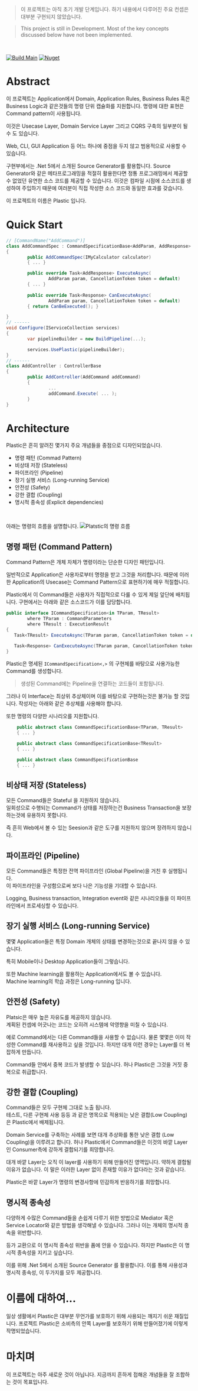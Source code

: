 ﻿> 이 프로젝트는 아직 초기 개발 단계입니다. 하기 내용에서 다루어진 주요 컨셉은 대부분 구현되지 않았습니다.

> This project is still in Development. Most of the key concepts discussed below have not been implemented.
<br>

[![Build Main](https://github.com/sang-hyeon/Plastic/actions/workflows/github_actions.yml/badge.svg?branch=main)](https://github.com/sang-hyeon/Plastic/actions/workflows/github_actions.yml)
[![Nuget](https://img.shields.io/nuget/v/Plastic)](https://www.nuget.org/packages/Plastic/)

# Abstract
이 프로젝트는 Application에서 Domain, Application Rules, Business Rules 혹은 Business Logic과 같은것들의 명령 단위 캡슐화를 지원합니다. 명령에 대한 표현은 Command pattern이 사용됩니다.

이것은 Usecase Layer, Domain Service Layer 그리고 CQRS 구축의 일부분이 될 수 도 있습니다.

Web, CLI, GUI Application 등 어느 하나에 중점을 두지 않고 범용적으로 사용할 수 있습니다.

구현부에서는 .Net 5에서 소개된 Source Generator를 활용합니다.
Source Generator와 같은 메타프로그래밍을 적절히 활용한다면 정통 프로그래밍에서 제공할 수 없었던 유연한 소스 코드를 제공할 수 있습니다.
이것은 컴파일 시점에 소스코드를 생성하여 주입하기 때문에 여러분이 직접 작성한 소스 코드와 동일한 효과를 갖습니다.

이 프로젝트의 이름은 Plastic 입니다.

# Quick Start
```cs
// [CommandName("AddCommand")]
class AddCommandSpec : CommandSpecificationBase<AddParam, AddResponse>
{
        public AddCommandSpec(IMyCalculator calculator)
        { ... }

        public override Task<AddResponse> ExecuteAsync(
                AddParam param, CancellationToken token = default)
        { ... }
        
        public override Task<Response> CanExecuteAsync(
                AddParam param, CancellationToken token = default)
        { return CanBeExecuted(); }

}
// ------
void Configure(IServiceCollection services)
{
        var pipelineBuilder = new BuildPipeline(...);

        services.UsePlastic(pipelineBuilder);
}
// ------
class AddController : ControllerBase
{
        public AddController(AddCommand addCommand)
        {
                ...
                addCommand.Execute( ... );
        }
}

```


# Architecture
Plastic은 흔히 알려진 몇가지 주요 개념들을 중점으로 디자인되었습니다.

* 명령 패턴 (Commad Pattern)
* 비상태 저장 (Stateless)
* 파이프라인 (Pipeline)
* 장기 실행 서비스 (Long-running Service)
* 안전성 (Safety)
* 강한 결합 (Coupling)
* 명시적 종속성 (Explicit dependencies)

<br>

아래는 명령의 흐름을 설명합니다.
![Platstic의 명령 흐름](resources/command-flow.jpg)

## 명령 패턴 (Command Pattern)
Command Pattern은 개체 자체가 명령이라는 단순한 디자인 패턴입니다.

일반적으로 Application은 사용자로부터 명령을 받고 그것을 처리합니다.
때문에 이러한 Application의 Usecase는 Command Pattern으로 표현하기에 매우 적절합니다.

Plastic에서 이 Command들은 사용자가 직접적으로 다룰 수 있게 제일 앞단에 배치됩니다.
구현에서는 아래와 같은 소스코드가 이를 담당합니다.

```cs
public interface ICommandSpecification<in TParam, TResult>
        where TParam : CommandParameters
        where TResult : ExecutionResult
{
   Task<TResult> ExecuteAsync(TParam param, CancellationToken token = default);
   
   Task<Response> CanExecuteAsync(TParam param, CancellationToken token = default);
}
```

Plastic은 명세된 `ICommandSpecification<,>` 의 구현체를 바탕으로 사용가능한 Command를 생성합니다.
> 생성된 Command에는 Pipeline을 연결하는 코드들이 포함됩니다.

그러나 이 Interface는 최상위 추상체이며 이를 바탕으로 구현하는것은 불가능 할 것입니다.
작성자는 아래와 같은 추상체를 사용해야 합니다.

또한 명령의 다양한 시나리오를 지원합니다. <br>

```cs
    public abstract class CommandSpecificationBase<TParam, TResult>
    { ... }

    public abstract class CommandSpecificationBase<TResult>
    { ... }

    public abstract class CommandSpecificationBase
    { ... }
```


## 비상태 저장 (Stateless)
모든 Command들은 Stateful 을 지원하지 않습니다. <br>
일회성으로 수행되는 Command가 상태를 저장하는건 Business Transaction을 보장하는것에 유용하지 못합니다.

즉 흔히 Web에서 볼 수 있는 Seesion과 같은 도구를 지원하지 않으며 장려하지 않습니다.

## 파이프라인 (Pipeline)
모든 Command들은 특정한 전역 파이프라인 (Global Pipeline)을 거친 후 실행됩니다. <br>
이 파이프라인을 구성함으로써 보다 나은 기능성을 기대할 수 있습니다.

Logging, Business transaction, Integration event와 같은 시나리오들을 이 파이프라인에서 프로세싱할 수 있습니다.

## 장기 실행 서비스 (Long-running Service)
몇몇 Application들은 특정 Domain 개체의 상태를 변경하는것으로 끝나지 않을 수 있습니다.

특히 Mobile이나 Desktop Application들이 그렇습니다.

또한 Machine learning을 활용하는 Application에서도 볼 수 있습니다. <br>
Machine learning의 학습 과정은 Long-running 입니다.

## 안전성 (Safety)
Platsic은 매우 높은 자유도를 제공하지 않습니다. <br>
계획된 컨셉에 어긋나는 코드는 오히려 시스템에 악영향을 미칠 수 있습니다.

예로 Command에서는 다른 Command들을 사용할 수 없습니다.
물론 몇몇은 이미 작성한 Command를 재사용하고 싶을 것입니다.
하지만 대개 이런 경우는 Layer를 더 복잡하게 만듭니다.

Command들 안에서 중복 코드가 발생할 수 있습니다. 허나 Plastic은 그것을 거짓 중복으로 취급합니다.

## 강한 결합 (Coupling)
Command들은 모두 구현체 그대로 노출 됩니다. <br>
테스트, 다른 구현체 사용 등등 과 같은 명목으로 적용되는 낮은 결합(Low Coupling)은 Plastic에서 배제됩니다.
 
Domain Service를 구축하는 사례를 보면 대개 추상화를 통한 낮은 결합 (Low Coupling)을 이루려고 합니다.
허나 Plastic에서 Command들은 이것의 바깥 Layer인 Consumer측에 강하게 결합되기를 희망합니다.

대개 바깥 Layer는 오직 이 layer를 사용하기 위해 만들어진 영역입니다. 약하게 결합될 이유가 없습니다.
이 말은 이러한 Layer 없이 존재할 이유가 없다라는 것과 같습니다.

Plastic은 바깥 Layer가 명령의 변경사항에 민감하게 반응하기를 희망합니다.

## 명시적 종속성 
다양하게 수많은 Command들을 손쉽게 다루기 위한 방법으로 Mediator 혹은 Service Locator와 같은 방법을 생각해낼 수 있습니다.
그러나 이는 개체의 명시적 종속을 위반합니다.

등가 교환으로 이 명시적 종속성 위반을 품에 안을 수 있습니다.
하지만 Plastic은 이 명시적 종속성을 지키고 싶습니다.

이를 위해 .Net 5에서 소개된 Source Generator 를 활용합니다.
이를 통해 사용성과 명시적 종속성, 이 두가지를 모두 제공합니다.

# 이름에 대하여...
일상 생활에서 Plastic은 대부분 무언가를 보호하기 위해 사용되는 깨지기 쉬운 재질입니다.
프로젝트 Plastic은 소비측의 안쪽 Layer를 보호하기 위해 만들어졌기에 이렇게 작명되었습니다.


# 마치며
이 프로젝트는 아주 새로운 것이 아닙니다.
지금까지 흔하게 접해온 개념들을 잘 조합하는 것이 목표입니다.
